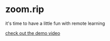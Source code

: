 # zoom.rip
it's time to have a little fun with remote learning

[check out the demo video](https://youtu.be/XnAKzTeyat4)
